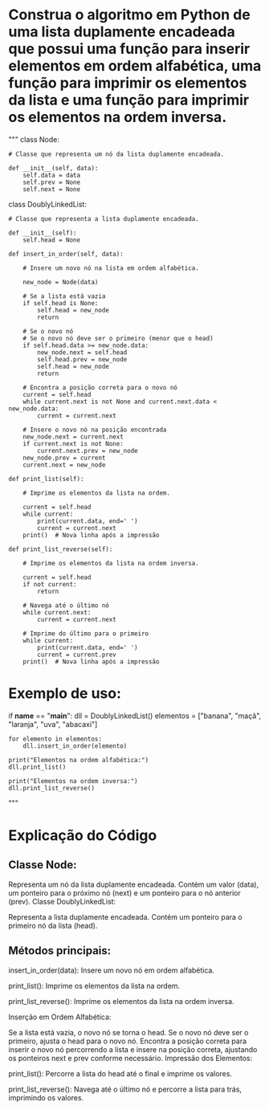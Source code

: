 # Construa o algoritmo em Python de uma lista duplamente encadeada que possui uma função para inserir elementos em ordem alfabética, uma função para imprimir os elementos da lista e uma função para imprimir os elementos na ordem inversa.

"""
class Node:
    
    # Classe que representa um nó da lista duplamente encadeada.
    
    def __init__(self, data):
        self.data = data
        self.prev = None
        self.next = None

class DoublyLinkedList:
    
    # Classe que representa a lista duplamente encadeada.
    
    def __init__(self):
        self.head = None

    def insert_in_order(self, data):
        
        # Insere um novo nó na lista em ordem alfabética.
        
        new_node = Node(data)
        
        # Se a lista está vazia
        if self.head is None:
            self.head = new_node
            return

        # Se o novo nó
        # Se o novo nó deve ser o primeiro (menor que o head)
        if self.head.data >= new_node.data:
            new_node.next = self.head
            self.head.prev = new_node
            self.head = new_node
            return
        
        # Encontra a posição correta para o novo nó
        current = self.head
        while current.next is not None and current.next.data < new_node.data:
            current = current.next

        # Insere o novo nó na posição encontrada
        new_node.next = current.next
        if current.next is not None:
            current.next.prev = new_node
        new_node.prev = current
        current.next = new_node

    def print_list(self):
        
        # Imprime os elementos da lista na ordem.
        
        current = self.head
        while current:
            print(current.data, end=' ')
            current = current.next
        print()  # Nova linha após a impressão

    def print_list_reverse(self):
        
        # Imprime os elementos da lista na ordem inversa.
        
        current = self.head
        if not current:
            return
        
        # Navega até o último nó
        while current.next:
            current = current.next
        
        # Imprime do último para o primeiro
        while current:
            print(current.data, end=' ')
            current = current.prev
        print()  # Nova linha após a impressão

# Exemplo de uso:
if __name__ == "__main__":
    dll = DoublyLinkedList()
    elementos = ["banana", "maçã", "laranja", "uva", "abacaxi"]
    
    for elemento in elementos:
        dll.insert_in_order(elemento)
    
    print("Elementos na ordem alfabética:")
    dll.print_list()
    
    print("Elementos na ordem inversa:")
    dll.print_list_reverse()
"""

# Explicação do Código
## Classe Node:

Representa um nó da lista duplamente encadeada.
Contém um valor (data), um ponteiro para o próximo nó (next) e um ponteiro para o nó anterior (prev).
Classe DoublyLinkedList:

Representa a lista duplamente encadeada.
Contém um ponteiro para o primeiro nó da lista (head).

## Métodos principais:
insert_in_order(data): Insere um novo nó em ordem alfabética.

print_list(): Imprime os elementos da lista na ordem.

print_list_reverse(): Imprime os elementos da lista na ordem inversa.

Inserção em Ordem Alfabética:

Se a lista está vazia, o novo nó se torna o head.
Se o novo nó deve ser o primeiro, ajusta o head para o novo nó.
Encontra a posição correta para inserir o novo nó percorrendo a lista e insere na posição correta, ajustando os ponteiros next e prev conforme necessário.
Impressão dos Elementos:

print_list(): Percorre a lista do head até o final e imprime os valores.

print_list_reverse(): Navega até o último nó e percorre a lista para trás, imprimindo os valores.

